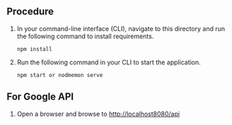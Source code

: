 
## Procedure

1. In your command-line interface (CLI), navigate to this directory and run the following command to install requirements.

    ```Shell
    npm install
    ```

2. Run the following command in your CLI to start the application.

    ```Shell
    npm start or nodmemon serve
    ```

## For Google API
1. Open a browser and browse to [http://localhost8080/api][URL_google]


[URL_google]: https://accounts.google.com/o/oauth2/v2/auth/oauthchooseaccount?access_type=offline&scope=https%3A%2F%2Fwww.googleapis.com%2Fauth%2Fcalendar.readonly&response_type=code&client_id=1069050148569-ff9jqvsroer0gs099reaognn1n7rrlae.apps.googleusercontent.com&redirect_uri=http%3A%2F%2Flocalhost%3A8080%2Fapi&state=calendar_id%3A4&flowName=GeneralOAuthFlow
